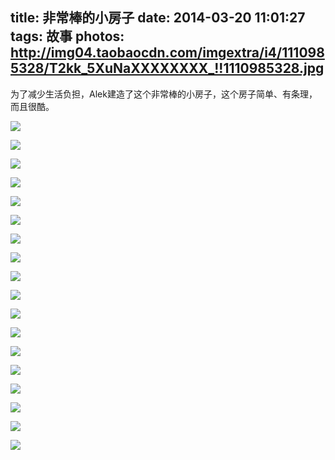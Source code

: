 title: 非常棒的小房子
date: 2014-03-20 11:01:27
tags: 故事
photos: http://img04.taobaocdn.com/imgextra/i4/1110985328/T2kk_5XuNaXXXXXXXX_!!1110985328.jpg
---

为了减少生活负担，Alek建造了这个非常棒的小房子，这个房子简单、有条理，而且很酷。

<!-- more -->

![](http://img01.taobaocdn.com/imgextra/i1/1110985328/T22sz.XqRXXXXXXXXX_!!1110985328.jpg)

![](http://img03.taobaocdn.com/imgextra/i3/1110985328/T2Pin7XyhXXXXXXXXX_!!1110985328.jpg)

![](http://img04.taobaocdn.com/imgextra/i4/1110985328/T2cSH8XvNXXXXXXXXX_!!1110985328.jpg)

![](http://img04.taobaocdn.com/imgextra/i4/1110985328/T2yoz7XyJXXXXXXXXX_!!1110985328.jpg)

![](http://img02.taobaocdn.com/imgextra/i2/1110985328/T2UxH6XqtaXXXXXXXX_!!1110985328.jpg)

![](http://img02.taobaocdn.com/imgextra/i2/1110985328/T2QRT8XvNXXXXXXXXX_!!1110985328.jpg)

![](http://img03.taobaocdn.com/imgextra/i3/1110985328/T2mav9XvXXXXXXXXXX_!!1110985328.jpg)

![](http://img04.taobaocdn.com/imgextra/i4/1110985328/T2g8v5XuFaXXXXXXXX_!!1110985328.jpg)

![](http://img04.taobaocdn.com/imgextra/i4/1110985328/T2OZf8XxpXXXXXXXXX_!!1110985328.jpg)

![](http://img03.taobaocdn.com/imgextra/i3/1110985328/T2DEr.XpdXXXXXXXXX_!!1110985328.jpg)

![](http://img01.taobaocdn.com/imgextra/i1/1110985328/T2yCn6XEFXXXXXXXXX_!!1110985328.jpg)

![](http://img03.taobaocdn.com/imgextra/i3/1110985328/T2ApP8XypXXXXXXXXX_!!1110985328.jpg)

![](http://img02.taobaocdn.com/imgextra/i2/1110985328/T2x3T4XvhaXXXXXXXX_!!1110985328.jpg)

![](http://img03.taobaocdn.com/imgextra/i3/1110985328/T2lJ64XvXaXXXXXXXX_!!1110985328.jpg)

![](http://img03.taobaocdn.com/imgextra/i3/1110985328/T2oiL.XqxXXXXXXXXX_!!1110985328.jpg)

![](http://img01.taobaocdn.com/imgextra/i1/1110985328/T24eb6XrNaXXXXXXXX_!!1110985328.jpg)

![](http://img03.taobaocdn.com/imgextra/i3/1110985328/T25166XrtaXXXXXXXX_!!1110985328.jpg)

![](http://img04.taobaocdn.com/imgextra/i4/1110985328/T2irL9Xu0XXXXXXXXX_!!1110985328.jpg)

